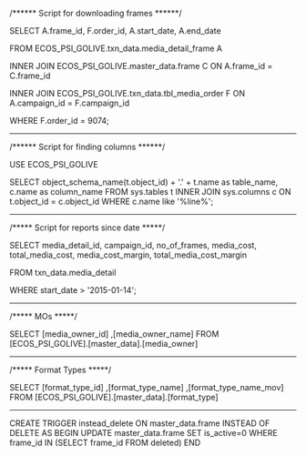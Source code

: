 /****** Script for downloading frames  ******/

SELECT A.frame_id, F.order_id, A.start_date, A.end_date

FROM ECOS_PSI_GOLIVE.txn_data.media_detail_frame A

INNER JOIN ECOS_PSI_GOLIVE.master_data.frame C ON A.frame_id = C.frame_id

INNER JOIN ECOS_PSI_GOLIVE.txn_data.tbl_media_order F ON A.campaign_id = F.campaign_id


WHERE F.order_id = 9074;



****************************************************************************************************

/****** Script for finding columns  ******/

USE ECOS_PSI_GOLIVE

SELECT
    object_schema_name(t.object_id) + '.' + t.name as table_name,
    c.name as column_name
FROM sys.tables t
INNER JOIN sys.columns c
ON t.object_id = c.object_id
WHERE c.name like '%line%';


****************************************************************************************************

/***** Script for reports since date *****/

SELECT media_detail_id, campaign_id, no_of_frames, media_cost, total_media_cost, media_cost_margin, total_media_cost_margin  

FROM txn_data.media_detail

WHERE start_date > '2015-01-14';


*****************************************************************************************************

/***** MOs *****/

SELECT [media_owner_id]
      ,[media_owner_name]
  FROM [ECOS_PSI_GOLIVE].[master_data].[media_owner]


*****************************************************************************************************

/***** Format Types *****/

SELECT [format_type_id]
      ,[format_type_name]
      ,[format_type_name_mov]
  FROM [ECOS_PSI_GOLIVE].[master_data].[format_type]


*****************************************************************************************************

CREATE TRIGGER instead_delete
ON master_data.frame
INSTEAD OF DELETE
AS
BEGIN
	UPDATE master_data.frame
	SET is_active=0
	WHERE frame_id IN (SELECT frame_id FROM deleted)
END
